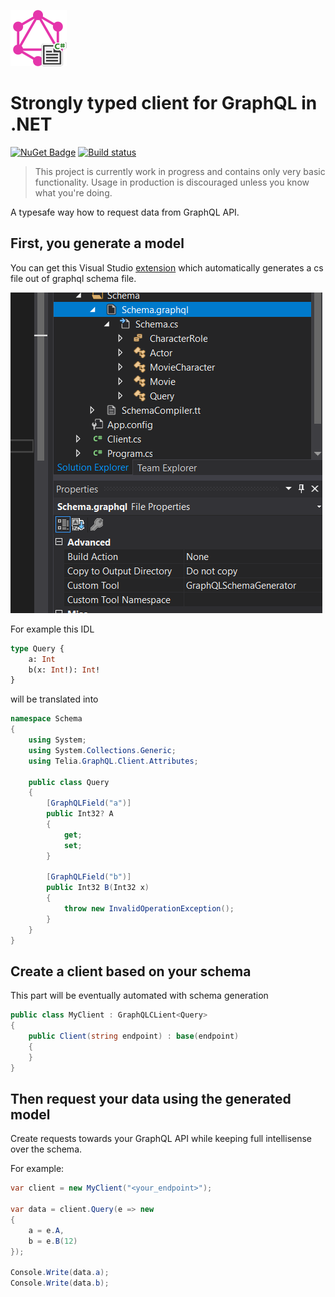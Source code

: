 ![](media/icon.png)

# Strongly typed client for GraphQL in .NET

[![NuGet Badge](https://buildstats.info/nuget/Telia.GraphQL.Client)](https://www.nuget.org/packages/Telia.GraphQL.Client/)
[![Build status](https://ci.appveyor.com/api/projects/status/ftujm98p9t848uh8/branch/master?svg=true)](https://ci.appveyor.com/project/mkmarek/graphql-typed-client/branch/master)

> This project is currently work in progress and contains only very basic functionality. Usage in production is discouraged unless you know what you're doing.

A typesafe way how to request data from GraphQL API.

## First, you generate a model

You can get this Visual Studio [extension](https://marketplace.visualstudio.com/items?itemName=MarekMagdziak.Telia-GraphQL-Tooling)
which automatically generates a cs file out of graphql schema file.

![](media/example.png)

For example this IDL

```graphql
type Query {
	a: Int
	b(x: Int!): Int!
}
```

will be translated into

```csharp
namespace Schema
{
    using System;
    using System.Collections.Generic;
    using Telia.GraphQL.Client.Attributes;

    public class Query
    {
        [GraphQLField("a")]
        public Int32? A
        {
            get;
            set;
        }

        [GraphQLField("b")]
        public Int32 B(Int32 x)
        {
            throw new InvalidOperationException();
        }
    }
}
```

## Create a client based on your schema

This part will be eventually automated with schema generation

```csharp
public class MyClient : GraphQLCLient<Query>
{
    public Client(string endpoint) : base(endpoint)
    {
    }
}
```

## Then request your data using the generated model

Create requests towards your GraphQL API while keeping full intellisense over the schema.

For example:

```csharp
var client = new MyClient("<your_endpoint>");

var data = client.Query(e => new
{
    a = e.A,
    b = e.B(12)
});

Console.Write(data.a);
Console.Write(data.b);
```
